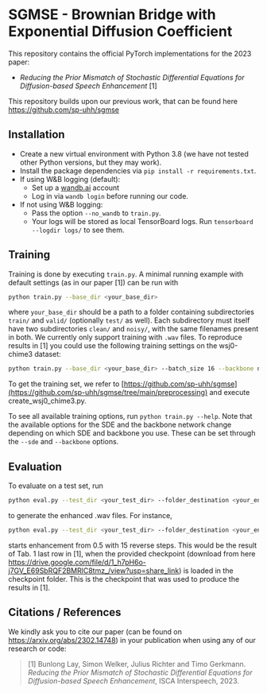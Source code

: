# SGMSE - Brownian Bridge with Exponential Diffusion Coefficient

This repository contains the official PyTorch implementations for the 2023 paper:

- *Reducing the Prior Mismatch of Stochastic Differential Equations for Diffusion-based Speech Enhancement* [1]

This repository builds upon our previous work, that can be found here https://github.com/sp-uhh/sgmse


## Installation
- Create a new virtual environment with Python 3.8 (we have not tested other Python versions, but they may work).
- Install the package dependencies via `pip install -r requirements.txt`.
- If using W&B logging (default):
    - Set up a [wandb.ai](https://wandb.ai/) account
    - Log in via `wandb login` before running our code.
- If not using W&B logging:
    - Pass the option `--no_wandb` to `train.py`.
    - Your logs will be stored as local TensorBoard logs. Run `tensorboard --logdir logs/` to see them.



## Training
Training is done by executing `train.py`. A minimal running example with default settings (as in our paper [1]) can be run with

```bash
python train.py --base_dir <your_base_dir>
```

where `your_base_dir` should be a path to a folder containing subdirectories `train/` and `valid/` (optionally `test/` as well). Each subdirectory must itself have two subdirectories `clean/` and `noisy/`, with the same filenames present in both. We currently only support training with `.wav` files. To reproduce results in [1] you could use the following training settings on the wsj0-chime3 dataset:

```bash
python train.py --base_dir <your_base_dir> --batch_size 16 --backbone ncsnpp --sde bbed --t_eps 0.03 --gpus 1 --num_eval_files 10 --spec_abs_exponent 0.5 --spec_factor 0.15 --loss_abs_exponent 1 --loss_type mse --k 2.6 --theta 0.51
```
To get the training set, we refer to [https://github.com/sp-uhh/sgmse](https://github.com/sp-uhh/sgmse/tree/main/preprocessing) and execute create_wsj0_chime3.py.






To see all available training options, run `python train.py --help`. Note that the available options for the SDE and the backbone network change depending on which SDE and backbone you use. These can be set through the `--sde` and `--backbone` options.

## Evaluation

To evaluate on a test set, run
```bash
python eval.py --test_dir <your_test_dir> --folder_destination <your_enhanced_dir> --ckpt <path_to_model_checkpoint>
```

to generate the enhanced .wav files. For instance,
```bash
python eval.py --test_dir <your_test_dir> --folder_destination <your_enhanced_dir> --ckpt <path_to_model_checkpoint> --N 30 --reverse_starting_point 0.5 --force_N 15
```
starts enhancement from 0.5 with 15 reverse steps. This would be the result of Tab. 1 last row in [1], when the provided checkpoint (download from here https://drive.google.com/file/d/1_h7pH6o-j7GV_E69SbRQF2BMRlC8tmz_/view?usp=share_link) is loaded in the checkpoint folder. This is the checkpoint that was used to produce the results in [1].




## Citations / References

We kindly ask you to cite our paper (can be found on https://arxiv.org/abs/2302.14748) in your publication when using any of our research or code:

>[1] Bunlong Lay, Simon Welker, Julius Richter and Timo Gerkmann. *Reducing the Prior Mismatch of Stochastic Differential Equations for Diffusion-based Speech Enhancement*, ISCA Interspeech, 2023.
